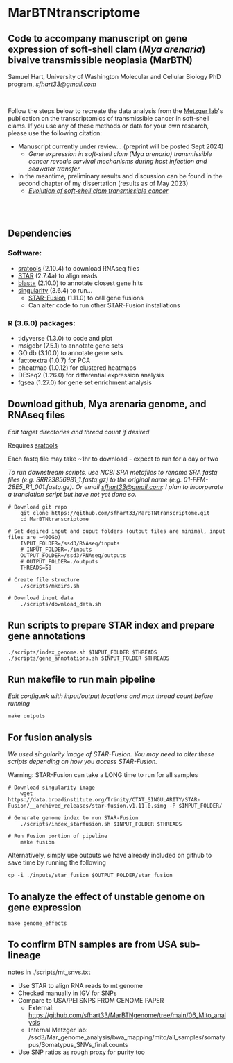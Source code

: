 # MarBTNtranscriptome
## Code to accompany manuscript on gene expression of soft-shell clam (*Mya arenaria*) bivalve transmissible neoplasia (MarBTN) 

Samuel Hart, University of Washington Molecular and Cellular Biology PhD program, *sfhart33@gmail.com*

<br/>

Follow the steps below to recreate the data analysis from the [Metzger lab](https://pnri.org/metzger-lab/)'s publication on the transcriptomics of transmissible cancer in soft-shell clams. If you use any of these methods or data for your own research, please use the following citation:

* Manuscript currently under review... (preprint will be posted Sept 2024)
  * *Gene expression in soft-shell clam (*Mya arenaria*) transmissible cancer reveals survival mechanisms during host infection and seawater transfer* 
* In the meantime, preliminary results and discussion can be found in the second chapter of my dissertation (results as of May 2023)
  * [*Evolution of soft-shell clam transmissible cancer*](https://digital.lib.washington.edu/researchworks/handle/1773/50503)

<br/><br/>

## Dependencies

### Software:
* [sratools](https://github.com/ncbi/sra-tools/wiki) (2.10.4) to download RNAseq files
* [STAR](https://github.com/alexdobin/STAR) (2.7.4a) to align reads
* [blast+](https://blast.ncbi.nlm.nih.gov/doc/blast-help/downloadblastdata.html#downloadblastdata) (2.10.0) to annotate closest gene hits
* [singularity](https://docs.sylabs.io/guides/3.0/user-guide/quick_start.html) (3.6.4) to run...
  * [STAR-Fusion](https://github.com/STAR-Fusion/STAR-Fusion) (1.11.0) to call gene fusions
  * Can alter code to run other STAR-Fusion installations

### R (3.6.0) packages:
* tidyverse (1.3.0) to code and plot
* msigdbr (7.5.1) to annotate gene sets
* GO.db (3.10.0) to annotate gene sets
* factoextra (1.0.7) for PCA
* pheatmap (1.0.12) for clustered heatmaps
* DESeq2 (1.26.0) for differential expression analysis
* fgsea (1.27.0) for gene set enrichment analysis

## Download github, Mya arenaria genome, and RNAseq files
*Edit target directories and thread count if desired*

Requires [sratools](https://github.com/ncbi/sra-tools/wiki)

Each fastq file may take ~1hr to download - expect to run for a day or two

*To run downstream scripts, use NCBI SRA metafiles to rename SRA fastq files (e.g. SRR23856981_1.fastq.gz) to the original name (e.g. 01-FFM-28E5_R1_001.fastq.gz). Or email sfhart33@gmail.com: I plan to incorperate a translation script but have not yet done so.*

```
# Download git repo
	git clone https://github.com/sfhart33/MarBTNtranscriptome.git
	cd MarBTNtranscriptome

# Set desired input and ouput folders (output files are minimal, input files are ~400Gb)
	INPUT_FOLDER=/ssd3/RNAseq/inputs
	# INPUT_FOLDER=./inputs
	OUTPUT_FOLDER=/ssd3/RNAseq/outputs
	# OUTPUT_FOLDER=./outputs
	THREADS=50

# Create file structure
	./scripts/mkdirs.sh

# Download input data
	./scripts/download_data.sh
```

## Run scripts to prepare STAR index and prepare gene annotations
```
./scripts/index_genome.sh $INPUT_FOLDER $THREADS
./scripts/gene_annotations.sh $INPUT_FOLDER $THREADS
```

## Run makefile to run main pipeline
*Edit config.mk with input/output locations and max thread count before running*
```
make outputs
```

## For fusion analysis 
*We used singularity image of STAR-Fusion. You may need to alter these scripts depending on how you access STAR-Fusion.*

Warning: STAR-Fusion can take a LONG time to run for all samples
```
# Download singularity image
	wget https://data.broadinstitute.org/Trinity/CTAT_SINGULARITY/STAR-Fusion/__archived_releases/star-fusion.v1.11.0.simg -P $INPUT_FOLDER/

# Generate genome index to run STAR-Fusion
	./scripts/index_starfusion.sh $INPUT_FOLDER $THREADS

# Run Fusion portion of pipeline
	make fusion
```

Alternatively, simply use outputs we have already included on github to save time by running the following
```
cp -i ./inputs/star_fusion $OUTPUT_FOLDER/star_fusion
```

## To analyze the effect of unstable genome on gene expression
```
make genome_effects
```

## To confirm BTN samples are from USA sub-lineage 

notes in ./scripts/mt_snvs.txt

* Use STAR to align RNA reads to mt genome
* Checked manually in IGV for SNPs
* Compare to USA/PEI SNPS FROM GENOME PAPER
  * External: https://github.com/sfhart33/MarBTNgenome/tree/main/06_Mito_analysis
  * Internal Metzger lab: /ssd3/Mar_genome_analysis/bwa_mapping/mito/all_samples/somatypus/Somatypus_SNVs_final.counts
* Use SNP ratios as rough proxy for purity too
